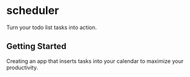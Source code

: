 # scheduler

Turn your todo list tasks into action.

## Getting Started

Creating an app that inserts tasks into your calendar to maximize your productivity.
